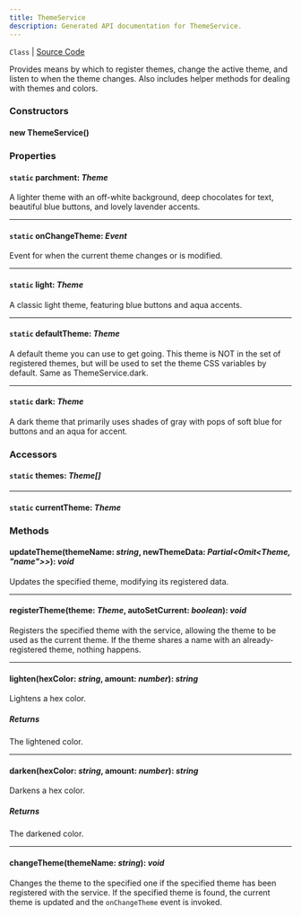 ```yaml
---
title: ThemeService
description: Generated API documentation for ThemeService.
---
```


`Class` | [Source Code](https://github.com/mrCamelCode/jtjs/blob/ddfaeb1a2c9bf793372bb41076f65f452b124091/libs/view/lib/services/theme.service.ts#L11)

Provides means by which to register themes, change the active theme, and listen to
when the theme changes. Also includes helper methods for dealing with themes and colors.

### Constructors

#### new ThemeService()

### Properties

#### `static` parchment: _Theme_

A lighter theme with an off-white background, deep chocolates for text, beautiful
blue buttons, and lovely lavender accents.

---

#### `static` onChangeTheme: _Event<OnChangeThemeListener>_

Event for when the current theme changes or is modified.

---

#### `static` light: _Theme_

A classic light theme, featuring blue buttons and aqua accents.

---

#### `static` defaultTheme: _Theme_

A default theme you can use to get going. This theme is NOT in the set
of registered themes, but will be used to set the theme CSS variables
by default. Same as ThemeService.dark.

---

#### `static` dark: _Theme_

A dark theme that primarily uses shades of gray with pops of soft blue for buttons
and an aqua for accent.

### Accessors

#### `static` themes: _Theme[]_

---

#### `static` currentTheme: _Theme_

### Methods

#### updateTheme(themeName: _string_, newThemeData: _Partial<Omit<Theme, "name">>_): _void_

Updates the specified theme, modifying its registered data.

---

#### registerTheme(theme: _Theme_, autoSetCurrent: _boolean_): _void_

Registers the specified theme with the service, allowing the theme to be used as the current theme. If the theme
shares a name with an already-registered theme, nothing happens.

---

#### lighten(hexColor: _string_, amount: _number_): _string_

Lightens a hex color.

##### Returns
The lightened color.

---

#### darken(hexColor: _string_, amount: _number_): _string_

Darkens a hex color.

##### Returns
The darkened color.

---

#### changeTheme(themeName: _string_): _void_

Changes the theme to the specified one if the specified theme has been registered with the service. If the specified
theme is found, the current theme is updated and the `onChangeTheme` event is invoked.